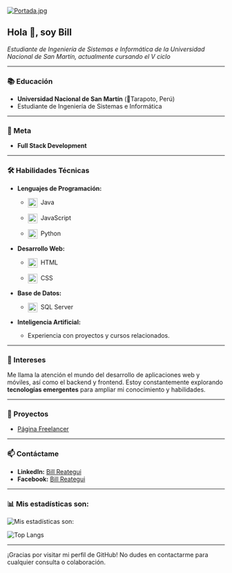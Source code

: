 [![Portada.jpg](https://i.postimg.cc/TPFn9GW5/Portada.jpg)](https://postimg.cc/zLwLzs7q)

## Hola 👋, soy Bill

*Estudiante de Ingeniería de Sistemas e Informática de la Universidad Nacional de San Martín, actualmente cursando el V ciclo*

---

###  📚  Educación

- **Universidad Nacional de San Martín** (📍Tarapoto, Perú)
- Estudiante de Ingeniería de Sistemas e Informática

---

###  💼 Meta

- **Full Stack Development**

---

###  🛠️ Habilidades Técnicas

- **Lenguajes de Programación:**

    - <p><img src="https://raw.githubusercontent.com/jmnote/z-icons/master/svg/java.svg" alt="Java" width="22px" style="vertical-align:middle;">&nbsp;&nbsp;Java
    </p>

    - <p><img src="https://raw.githubusercontent.com/jmnote/z-icons/master/svg/javascript.svg" alt="JavaScript" width="22px" style="vertical-align:middle;">&nbsp;&nbsp;JavaScript
    </p>

    - <p><img src="https://raw.githubusercontent.com/jmnote/z-icons/master/svg/python.svg" alt="Python" width="22px" style="vertical-align:middle;">&nbsp;&nbsp;Python
    </p>

- **Desarrollo Web:**

    - <p><img src="https://raw.githubusercontent.com/get-icon/geticon/fc0f660daee147afb4a56c64e12bde6486b73e39/icons/html-5.svg" alt="HTML" width="22px" style="vertical-align:middle;">&nbsp;&nbsp;HTML
    </p>

    - <p><img src="https://raw.githubusercontent.com/get-icon/geticon/fc0f660daee147afb4a56c64e12bde6486b73e39/icons/css-3.svg" alt="CSS" width="22px" style="vertical-align:middle;">&nbsp;&nbsp;CSS
    </p>

- **Base de Datos:**

    - <p><img src="https://www.svgrepo.com/show/473725/microsoftsqlserver.svg" alt="SQL Server" width="22px" style="vertical-align:middle;">&nbsp;&nbsp;SQL Server
    </p>

- **Inteligencia Artificial:**
    
    - Experiencia con proyectos y cursos relacionados.

---

### 🌱 Intereses

Me llama la atención el mundo del desarrollo de aplicaciones web y móviles, así como el backend y frontend. Estoy constantemente explorando **tecnologías emergentes** para ampliar mi conocimiento y habilidades.

---

### 🚀 Proyectos

- [Página Freelancer]()

---

### 📫 Contáctame

- **LinkedIn:** [Bill Reategui](https://www.linkedin.com/in/bill-dietrick-reategui-panduro-b21b21297)
- **Facebook:** [Bill Reategui](https://www.facebook.com/DevCodeDark/)

---

### 📊 Mis estadísticas son:

![Mis estadísticas son:](https://github-readme-stats.vercel.app/api?username=DevCodeDark&show_icons=true&theme=tokyonight)

![Top Langs](https://github-readme-stats.vercel.app/api/top-langs/?username=DevCodeDark&show_icons=true&theme=tokyonight)

---
¡Gracias por visitar mi perfil de GitHub! No dudes en contactarme para cualquier consulta o colaboración.
